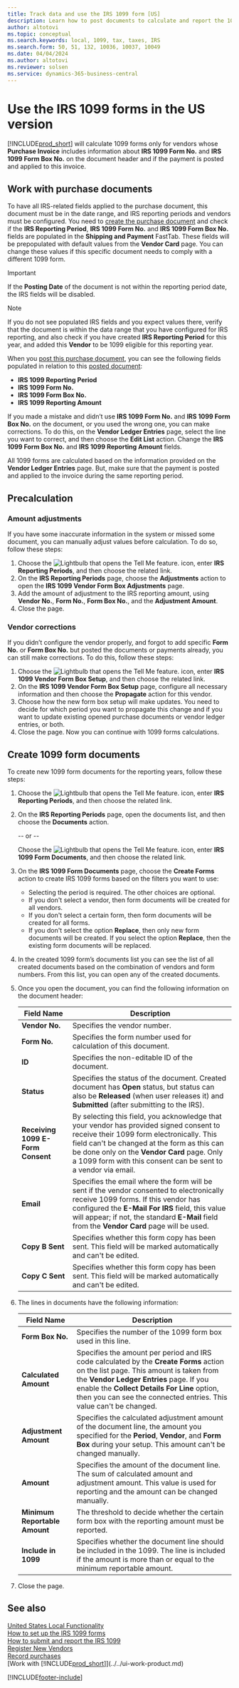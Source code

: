 ```yaml
---
title: Track data and use the IRS 1099 form [US]
description: Learn how to post documents to calculate and report the 1099 tax forms so that you can submit the required reports.
author: altotovi
ms.topic: conceptual
ms.search.keywords: local, 1099, tax, taxes, IRS
ms.search.form: 50, 51, 132, 10036, 10037, 10049
ms.date: 04/04/2024
ms.author: altotovi
ms.reviewer: solsen
ms.service: dynamics-365-business-central
---
```


# Use the IRS 1099 forms in the US version  

[!INCLUDE[prod_short](../../includes/prod_short.md)] will calculate 1099 forms only for vendors whose **Purchase Invoice** includes information about **IRS 1099 Form No.** and **IRS 1099 Form Box No.** on the document header and if the payment is posted and applied to this invoice.  

## Work with purchase documents  

To have all IRS-related fields applied to the purchase document, this document must be in the date range, and IRS reporting periods and vendors must be configured. You need to [create the purchase document](../../purchasing-how-record-purchases.md) and check if the **IRS Reporting Period**, **IRS 1099 Form No.** and **IRS 1099 Form Box No.** fields are populated in the **Shipping and Payment** FastTab. These fields will be prepopulated with default values from the **Vendor Card** page. You can change these values if this specific document needs to comply with a different 1099 form.  

> [!IMPORTANT]
> If the **Posting Date** of the document is not within the reporting period date, the IRS fields will be disabled.  

> [!NOTE]
> If you do not see populated IRS fields and you expect values there, verify that the document is within the data range that you have configured for IRS reporting, and also check if you have created **IRS Reporting Period** for this year, and added this **Vendor** to be 1099 eligible for this reporting year.  

When you [post this purchase document](../../purchasing-how-record-purchases.md), you can see the following fields populated in relation to this [posted document](../../purchasing-how-record-purchases.md): 

- **IRS 1099 Reporting Period**
- **IRS 1099 Form No.**
- **IRS 1099 Form Box No.**
- **IRS 1099 Reporting Amount**

If you made a mistake and didn’t use **IRS 1099 Form No.** and **IRS 1099 Form Box No.** on the document, or you used the wrong one, you can make corrections. To do this, on the **Vendor Ledger Entries** page, select the line you want to correct, and then choose the **Edit List** action. Change the **IRS 1099 Form Box No.** and **IRS 1099 Reporting Amount** fields. 

All 1099 forms are calculated based on the information provided on the **Vendor Ledger Entries** page. But, make sure that the payment is posted and applied to the invoice during the same reporting period.  

## Precalculation  

### Amount adjustments 

If you have some inaccurate information in the system or missed some document, you can manually adjust values before calculation. To do so, follow these steps: 

1. Choose the ![Lightbulb that opens the Tell Me feature.](../../media/ui-search/search_small.png "Tell me what you want to do") icon, enter **IRS Reporting Periods**, and then choose the related link.  
2. On the **IRS Reporting Periods** page, choose the **Adjustments** action to open the **IRS 1099 Vendor Form Box Adjustments** page.  
3. Add the amount of adjustment to the IRS reporting amount, using **Vendor No.**, **Form No.**, **Form Box No.**, and the **Adjustment Amount**.
4. Close the page.

### Vendor corrections 

If you didn’t configure the vendor properly, and forgot to add specific **Form No.** or **Form Box No.** but posted the documents or payments already, you can still make corrections. To do this, follow these steps:  

1. Choose the ![Lightbulb that opens the Tell Me feature.](../../media/ui-search/search_small.png "Tell me what you want to do") icon, enter **IRS 1099 Vendor Form Box Setup**, and then choose the related link.  
2. On the **IRS 1099 Vendor Form Box Setup** page, configure all necessary information and then choose the **Propagate** action for this vendor.   
3. Choose how the new form box setup will make updates. You need to decide for which period you want to propagate this change and if you want to update existing opened purchase documents or vendor ledger entries, or both. 
4. Close the page. Now you can continue with 1099 forms calculations. 

## Create 1099 form documents 

To create new 1099 form documents for the reporting years, follow these steps:  

1. Choose the ![Lightbulb that opens the Tell Me feature.](../../media/ui-search/search_small.png "Tell me what you want to do") icon, enter **IRS Reporting Periods**, and then choose the related link.  
1. On the **IRS Reporting Periods** page, open the documents list, and then choose the **Documents** action. 

   -- or -- 

   Choose the ![Lightbulb that opens the Tell Me feature.](../../media/ui-search/search_small.png "Tell me what you want to do") icon, enter **IRS 1099 Form Documents**, and then choose the related link. 
1. On the **IRS 1099 Form Documents** page, choose the **Create Forms** action to create IRS 1099 forms based on the filters you want to use:   

   - Selecting the period is required. The other choices are optional.  
   - If you don't select a vendor, then form documents will be created for all vendors. 
   - If you don't select a certain form, then form documents will be created for all forms. 
   - If you don't select the option **Replace**, then only new form documents will be created. If you select the option **Replace**, then the existing form documents will be replaced. 

1. In the created 1099 form’s documents list you can see the list of all created documents based on the combination of vendors and form numbers. From this list, you can open any of the created documents.  
1. Once you open the document, you can find the following information on the document header:  

   |  Field Name  |  Description  |  
   |--------|-----------------|  
   | **Vendor No.** | Specifies the vendor number.  |
   | **Form No.** | Specifies the form number used for calculation of this document. |
   | **ID** | Specifies the non-editable ID of the document.  |
   | **Status** | Specifies the status of the document. Created document has **Open** status, but status can also be **Released** (when user releases it) and **Submitted** (after submitting to the IRS). |
   | **Receiving 1099 E-Form Consent** | By selecting this field, you acknowledge that your vendor has provided signed consent to receive their 1099 form electronically. This field can't be changed at the form as this can be done only on the **Vendor Card** page. Only a 1099 form with this consent can be sent to a vendor via email. |
   | **Email** | Specifies the email where the form will be sent if the vendor consented to electronically receive 1099 forms. If this vendor has configured the **E-Mail For IRS** field, this value will appear; if not, the standard **E-Mail** field from the **Vendor Card** page will be used.  |
   | **Copy B Sent** | Specifies whether this form copy has been sent. This field will be marked automatically and can't be edited.  |
   | **Copy C Sent** | Specifies whether this form copy has been sent. This field will be marked automatically and can't be edited.  |

1. The lines in documents have the following information:  

   |  Field Name  |  Description  |  
   |--------|---------------------|
   | **Form Box No.** | Specifies the number of the 1099 form box used in this line.   |
   | **Calculated Amount** | Specifies the amount per period and IRS code calculated by the **Create Forms** action on the list page. This amount is taken from the **Vendor Ledger Entries** page. If you enable the **Collect Details For Line** option, then you can see the connected entries. This value can't be changed. |
   | **Adjustment Amount** | Specifies the calculated adjustment amount of the document line, the amount you specified for the **Period**, **Vendor**, and **Form Box** during your setup. This amount can't be changed manually. |
   | **Amount** | Specifies the amount of the document line. The sum of calculated amount and adjustment amount. This value is used for reporting and the amount can be changed manually.  |
   | **Minimum Reportable Amount** | The threshold to decide whether the certain form box with the reporting amount must be reported.   |
   | **Include in 1099** | Specifies whether the document line should be included in the 1099. The line is included if the amount is more than or equal to the minimum reportable amount. |

1. Close the page.  

## See also 

[United States Local Functionality](united-states-local-functionality.md)    
[How to set up the IRS 1099 forms](set-up-use-irs1099-form-v24.md)     
[How to submit and report the IRS 1099](how-to-1099-report.md)    
[Register New Vendors](../../purchasing-how-register-new-vendors.md)    
[Record purchases](../../purchasing-how-record-purchases.md)    
[Work with [!INCLUDE[prod_short](../../includes/prod_short.md)]](../../ui-work-product.md)    

[!INCLUDE[footer-include](../../includes/footer-banner.md)]
